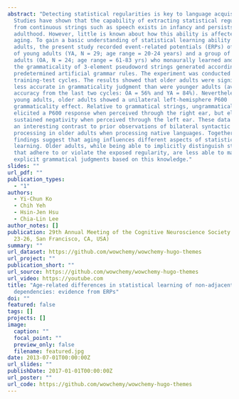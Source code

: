 ```yaml
---
abstract: "Detecting statistical regularities is key to language acquisition.
  Studies have shown that the capability of extracting statistical regularities
  from continuous strings such as speech exists in infancy and persists into
  adulthood. However, little is known about how this ability is affected by
  aging. To gain a basic understanding of statistical learning ability of older
  adults, the present study recorded event-related potentials (ERPs) of a group
  of young adults (YA, N = 29; age range = 20-24 years) and a group of older
  adults (OA, N = 24; age range = 61-83 yrs) who monaurally learned and judged
  the grammaticality of 3-element pseudoword strings generated according to
  predetermined artificial grammar rules. The experiment was conducted in four
  training-test cycles. The results showed that older adults were significantly
  less accurate in grammaticality judgment than were younger adults (averaged
  accuracy from the last two cycles: OA = 56% and YA = 84%). Nevertheless, like
  young adults, older adults showed a unilateral left-hemisphere P600
  grammaticality effect. Relative to grammatical strings, ungrammatical strings
  elicited a P600 response when perceived through the right ear, but elicited a
  sustained negativity when perceived through the left ear. These data present
  an interesting contrast to prior observations of bilateral syntactic
  processing in older adults when processing native languages. Together, these
  findings suggest that aging influences different aspects of statistical
  learning. Older adults, while being able to implicitly distinguish strings
  that adhere to or violate the exposed regularity, are less able to make
  explicit grammatical judgments based on this knowledge."
slides: ""
url_pdf: ""
publication_types:
  - "1"
authors:
  - Yi-Chun Ko
  - Chih Yeh
  - Hsin-Jen Hsu
  - Chia-Lin Lee
author_notes: []
publication: 29th Annual Meeting of the Cognitive Neuroscience Society. (April
  23-26, San Francisco, CA, USA)
summary: ""
url_dataset: https://github.com/wowchemy/wowchemy-hugo-themes
url_project: ""
publication_short: ""
url_source: https://github.com/wowchemy/wowchemy-hugo-themes
url_video: https://youtube.com
title: "Age-related differences in statistical learning of non-adjacent
  dependencies: evidence from ERPs"
doi: ""
featured: false
tags: []
projects: []
image:
  caption: ""
  focal_point: ""
  preview_only: false
  filename: featured.jpg
date: 2013-07-01T00:00:00Z
url_slides: ""
publishDate: 2017-01-01T00:00:00Z
url_poster: ""
url_code: https://github.com/wowchemy/wowchemy-hugo-themes
---
```


